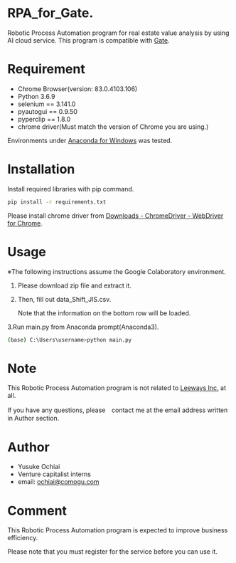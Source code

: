# RPA_for_Gate.
Robotic Process Automation program for real estate value analysis by using AI cloud service. This program is compatible with [Gate](https://www.ai.gate.estate/).

# Requirement
* Chrome Browser(version: 83.0.4103.106)
* Python 3.6.9
* selenium == 3.141.0
* pyautogui == 0.9.50
* pyperclip == 1.8.0
* chrome driver(Must match the version of Chrome you are using.)

Environments under [Anaconda for Windows](https://www.anaconda.com/products/individual) was tested.

# Installation
Install required libraries with pip command.

```bash
pip install -r requirements.txt
```

Please install chrome driver from [Downloads - ChromeDriver - WebDriver for Chrome](https://chromedriver.chromium.org/downloads).

# Usage
※The following instructions assume the Google Colaboratory environment.

1. Please download zip file and extract it.

2. Then, fill out data_Shift_JIS.csv. 

   Note that the information on the bottom row will be loaded.
   
3.Run main.py from Anaconda prompt(Anaconda3).

```bash
(base) C:\Users\username>python main.py 
```

# Note
This Robotic Process Automation program is not related to [Leeways Inc.](https://www.leeways.co.jp/) at all.

If you have any questions, please　contact me at the email address written in Author section.

# Author
* Yusuke Ochiai
* Venture capitalist interns
* email: ochiai@comogu.com

# Comment
This Robotic Process Automation program is expected to improve business efficiency.

Please note that you must register for the service before you can use it.
